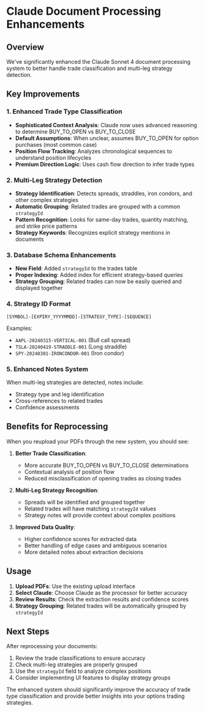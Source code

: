 # Claude Document Processing Enhancements

## Overview
We've significantly enhanced the Claude Sonnet 4 document processing system to better handle trade classification and multi-leg strategy detection.

## Key Improvements

### 1. Enhanced Trade Type Classification
- **Sophisticated Context Analysis**: Claude now uses advanced reasoning to determine BUY_TO_OPEN vs BUY_TO_CLOSE
- **Default Assumptions**: When unclear, assumes BUY_TO_OPEN for option purchases (most common case)
- **Position Flow Tracking**: Analyzes chronological sequences to understand position lifecycles
- **Premium Direction Logic**: Uses cash flow direction to infer trade types

### 2. Multi-Leg Strategy Detection
- **Strategy Identification**: Detects spreads, straddles, iron condors, and other complex strategies
- **Automatic Grouping**: Related trades are grouped with a common `strategyId`
- **Pattern Recognition**: Looks for same-day trades, quantity matching, and strike price patterns
- **Strategy Keywords**: Recognizes explicit strategy mentions in documents

### 3. Database Schema Enhancements
- **New Field**: Added `strategyId` to the trades table
- **Proper Indexing**: Added index for efficient strategy-based queries
- **Strategy Grouping**: Related trades can now be easily queried and displayed together

### 4. Strategy ID Format
```
[SYMBOL]-[EXPIRY_YYYYMMDD]-[STRATEGY_TYPE]-[SEQUENCE]
```
Examples:
- `AAPL-20240315-VERTICAL-001` (Bull call spread)
- `TSLA-20240419-STRADDLE-001` (Long straddle)
- `SPY-20240301-IRONCONDOR-001` (Iron condor)

### 5. Enhanced Notes System
When multi-leg strategies are detected, notes include:
- Strategy type and leg identification
- Cross-references to related trades
- Confidence assessments

## Benefits for Reprocessing

When you reupload your PDFs through the new system, you should see:

1. **Better Trade Classification**:
   - More accurate BUY_TO_OPEN vs BUY_TO_CLOSE determinations
   - Contextual analysis of position flow
   - Reduced misclassification of opening trades as closing trades

2. **Multi-Leg Strategy Recognition**:
   - Spreads will be identified and grouped together
   - Related trades will have matching `strategyId` values
   - Strategy notes will provide context about complex positions

3. **Improved Data Quality**:
   - Higher confidence scores for extracted data
   - Better handling of edge cases and ambiguous scenarios
   - More detailed notes about extraction decisions

## Usage

1. **Upload PDFs**: Use the existing upload interface
2. **Select Claude**: Choose Claude as the processor for better accuracy
3. **Review Results**: Check the extraction results and confidence scores
4. **Strategy Grouping**: Related trades will be automatically grouped by `strategyId`

## Next Steps

After reprocessing your documents:
1. Review the trade classifications to ensure accuracy
2. Check multi-leg strategies are properly grouped
3. Use the `strategyId` field to analyze complex positions
4. Consider implementing UI features to display strategy groups

The enhanced system should significantly improve the accuracy of trade type classification and provide better insights into your options trading strategies.
